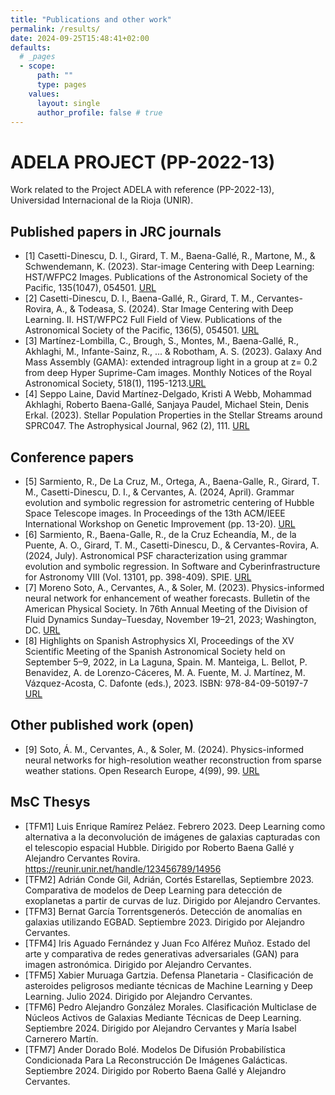 ```yaml
---
title: "Publications and other work"
permalink: /results/
date: 2024-09-25T15:48:41+02:00
defaults:
  # _pages
  - scope:
      path: ""
      type: pages
    values:
      layout: single
      author_profile: false # true
---
```


# ADELA PROJECT (PP-2022-13) 

Work related to the Project ADELA with reference (PP-2022-13), Universidad Internacional de la Rioja (UNIR).

## Published papers in JRC journals

* [1] Casetti-Dinescu, D. I., Girard, T. M., Baena-Gallé, R., Martone, M., & Schwendemann, K. (2023). Star-image Centering with Deep Learning: HST/WFPC2 Images. Publications of the Astronomical Society of the Pacific, 135(1047), 054501. [URL](https://iopscience.iop.org/article/10.1088/1538-3873/acd080/meta)
* [2] Casetti-Dinescu, D. I., Baena-Gallé, R., Girard, T. M., Cervantes-Rovira, A., & Todeasa, S. (2024). Star Image Centering with Deep Learning. II. HST/WFPC2 Full Field of View. Publications of the Astronomical Society of the Pacific, 136(5), 054501.  [URL](https://iopscience.iop.org/article/10.1088/1538-3873/ad430c/meta)
* [3] Martínez-Lombilla, C., Brough, S., Montes, M., Baena-Gallé, R., Akhlaghi, M., Infante-Sainz, R., ... & Robotham, A. S. (2023). Galaxy And Mass Assembly (GAMA): extended intragroup light in a group at z= 0.2 from deep Hyper Suprime-Cam images. Monthly Notices of the Royal Astronomical Society, 518(1), 1195-1213.[URL](https://academic.oup.com/mnras/article/518/1/1195/6840234)
* [4] Seppo Laine, David Martínez-Delgado, Kristi A Webb, Mohammad Akhlaghi, Roberto Baena-Gallé, Sanjaya Paudel, Michael Stein, Denis Erkal. (2023). Stellar Population Properties in the Stellar Streams around SPRC047. The Astrophysical Journal, 962 (2), 111.  [URL](https://iopscience.iop.org/article/10.3847/1538-4357/ad16e4/meta)

## Conference papers

* [5] Sarmiento, R., De La Cruz, M., Ortega, A., Baena-Galle, R., Girard, T. M., Casetti-Dinescu, D. I., & Cervantes, A. (2024, April). Grammar evolution and symbolic regression for astrometric centering of Hubble Space Telescope images. In Proceedings of the 13th ACM/IEEE International Workshop on Genetic Improvement (pp. 13-20). [URL](https://dl.acm.org/doi/abs/10.1145/3643692.3648264)
* [6] Sarmiento, R., Baena-Galle, R., de la Cruz Echeandía, M., de la Puente, A. O., Girard, T. M., Casetti-Dinescu, D., & Cervantes-Rovira, A. (2024, July). Astronomical PSF characterization using grammar evolution and symbolic regression. In Software and Cyberinfrastructure for Astronomy VIII (Vol. 13101, pp. 398-409). SPIE. [URL](https://www.spiedigitallibrary.org/conference-proceedings-of-spie/13101/131010Y/Astronomical-PSF-characterization-using-grammar-evolution-and-symbolic-regression/10.1117/12.3020969.short#_=_)
* [7] Moreno Soto, A., Cervantes, A., & Soler, M. (2023). Physics-informed neural network for enhancement of weather forecasts. Bulletin of the American Physical Society. In 76th Annual Meeting of the Division of Fluid Dynamics Sunday–Tuesday, November 19–21, 2023; Washington, DC. [URL](https://meetings.aps.org/Meeting/DFD23/Session/L29.9)
* [8] Highlights  on  Spanish  Astrophysics  XI,  Proceedings  of  the  XV  Scientific  Meeting  of  the  Spanish Astronomical Society held on September 5–9, 2022, in La Laguna, Spain. M. Manteiga, L. Bellot, P. Benavidez, A. de Lorenzo-Cáceres, M. A. Fuente, M. J. Martínez, M. Vázquez-Acosta, C. Dafonte (eds.), 2023. ISBN: 978-84-09-50197-7 [URL](https://www.sea-astronomia.es/publicaciones/proceeding)

## Other published work (open)

* [9] Soto, Á. M., Cervantes, A., & Soler, M. (2024). Physics-informed neural networks for high-resolution weather reconstruction from sparse weather stations. Open Research Europe, 4(99), 99. [URL](https://open-research-europe.ec.europa.eu/articles/4-99/v1?src=rss)

## MsC Thesys

* [TFM1] Luis Enrique Ramírez Peláez. Febrero 2023. Deep Learning como alternativa a la deconvolución de imágenes de galaxias capturadas con el telescopio espacial Hubble. Dirigido por Roberto Baena Gallé y Alejandro Cervantes Rovira. https://reunir.unir.net/handle/123456789/14956 
* [TFM2] Adrián Conde Gil, Adrián, Cortés Estarellas, Septiembre 2023. Comparativa de modelos de Deep Learning para detección de exoplanetas a partir de curvas de luz. Dirigido por Alejandro Cervantes. 
* [TFM3] Bernat García Torrentsgenerós. Detección de anomalías en galaxias utilizando EGBAD. Septiembre 2023. Dirigido por Alejandro Cervantes.  
* [TFM4] Iris Aguado Fernández y Juan Fco Alférez Muñoz. Estado del arte y comparativa de redes generativas adversariales (GAN) para imagen astronómica.  Dirigido por Alejandro Cervantes. 
* [TFM5] Xabier Muruaga Gartzia. Defensa Planetaria - Clasificación de asteroides peligrosos mediante técnicas de Machine Learning y Deep Learning. Julio 2024. Dirigido por Alejandro Cervantes. 
* [TFM6] Pedro Alejandro González Morales. Clasificación Multiclase de Núcleos Activos de Galaxias Mediante Técnicas de Deep Learning. Septiembre 2024. Dirigido por Alejandro Cervantes y María Isabel Carnerero Martín. 
* [TFM7] Ander Dorado Bolé. Modelos De Difusión Probabilística Condicionada Para La Reconstrucción De Imágenes Galácticas. Septiembre 2024. Dirigido por Roberto Baena Gallé y Alejandro Cervantes. 

